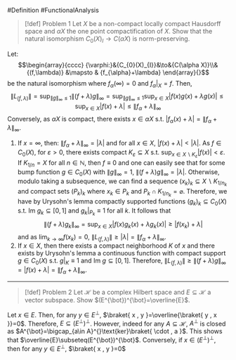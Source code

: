 #Definition #FunctionalAnalysis 

> [!def] Problem 1
> Let $X$ be a non-compact locally compact Hausdorff space and $\alpha X$ the one point compactification of $X$. Show that the natural isomorphism $C_{0}(X)_{I}\to C(\alpha X)$ is norm-preserving.

Let: $$\begin{array}{cccc} {\varphi:}&{C_{0}(X)_{I}}&\to&{C(\alpha X)}\\&{(f,\lambda)} &\mapsto & {f_{\alpha}+\lambda} \end{array}{}$$be the natural isomorphism where $f_{\alpha}(\infty)=0$ and $f_{\alpha}|_{X}=f$.  Then,
$$\left\| L_{(f,\lambda)} \right\| =\sup_{\|g\|_{\infty}\leq 1}\|(f+\lambda)g\|_{\infty}=\sup_{\left\| g \right\| _{\infty}\leq 1}\sup_{x\in X}\left| f(x)g(x)+\lambda g(x) \right|\leq \sup_{x\in X}\left| f(x)+\lambda \right| \leq\|f_{\alpha}+\lambda \|_{\infty}$$Conversely, as $\alpha X$ is compact, there exists $x\in \alpha X$ s.t. $|f_{\alpha}(x)+\lambda|=\|f_{\alpha}+\lambda\|_{\infty}$. 
1. If $x=\infty$, then: $\left\| f_{\alpha}+\lambda \right\|_{\infty}=\left| \lambda \right|$ and for all $x\in X$, $\left| f(x)+\lambda \right|<\left| \lambda \right|$. As $f\in C_{0}(X)$, for $\varepsilon>0$, there exists compact $K_{\varepsilon}\subseteq X$ s.t. $\sup_{x\in X \backslash K_{\varepsilon}}\left| f(x) \right|<\varepsilon$. If $K_{1 / n}=X$ for all $n\in \mathbb{N}$, then $f\equiv 0$ and one can easily see that for some bump function $g\in C_{0}(X)$ with $\|g\|_{\infty}=1$, $\|(f+\lambda)g\|_{\infty}=\left| \lambda \right|$. Otherwise, modulo taking a subsequence, we can find a sequence $(x_{k})_{k}\subseteq X \backslash K_{1 / n_{k}}$ and compact sets $(P_{k})_{k}$ where $x_{k}\in P_{k}$ and $P_{k}\cap K_{1 / n_{k}}=\varnothing$. Therefore, we have by Urysohn's lemma compactly supported functions $(g_{k})_{k}\subseteq C_{0}(X)$ s.t. $\text{Im }g_{k}\subseteq[0,1]$ and $g_{k}|_{P_{k}}\equiv1$ for all $k$. It follows that $$\left\| (f+\lambda)g_{k} \right\|_{\infty}=\sup_{x\in X}\left| f(x)g_{k}(x)+\lambda g_{k}(x) \right| \geq \left| f(x_{k})+\lambda \right| $$and as $\lim_{ k \to \infty }f(x_{k})=0$, $\|L_{(f,\lambda)}\|\geq \left| \lambda \right|=\left\| f_{\alpha}+\lambda \right\|_{\infty}$.
3. If $x\in X$, then there exists a compact neighborhood $K$ of $x$ and there exists by Urysohn's lemma a continuous function with compact support $g\in C_{0}(X)$ s.t. $g|_{K}\equiv1$ and $\text{Im }g\subseteq[0,1]$. Therefore, $\|L_{(f,\lambda)}\|\geq\|(f+\lambda)g\|_{\infty}=\left| f(x)+\lambda \right|=\left\| f_{\alpha}+\lambda \right\|_{\infty}$.
---
> [!def] Problem 2
> Let $\mathcal{H}$ be a complex Hilbert space and $E\subseteq \mathcal{H}$ a vector subspace. Show $(E^{\bot})^{\bot}=\overline{E}$.

Let $x\in E$. Then, for any $y\in E^{\bot}$,  $\braket{ x , y }=\overline{\braket{ y , x }}=0$. Therefore, $E\subseteq (E^{\bot})^{\bot}$. However, indeed for any $A\subseteq \mathcal{H}$, $A^{\bot}$ is closed as $A^{\bot}=\bigcap_{a\in A}^{}\text{ker}\braket{ \cdot , a }$. This shows that $\overline{E}\subseteq(E^{\bot})^{\bot}$. Conversely, if $x\in (E^{\bot})^{\bot}$, then for any $y\in E^{\bot}$, $\braket{ x , y }=0$